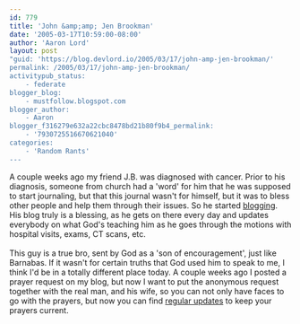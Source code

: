 ```yaml
---
id: 779
title: 'John &amp;amp; Jen Brookman'
date: '2005-03-17T10:59:00-08:00'
author: 'Aaron Lord'
layout: post
"guid: 'https://blog.devlord.io/2005/03/17/john-amp-jen-brookman/'
permalink: /2005/03/17/john-amp-jen-brookman/
activitypub_status:
    - federate
blogger_blog:
    - mustfollow.blogspot.com
blogger_author:
    - Aaron
blogger_f316279e632a22cbc8478bd21b80f9b4_permalink:
    - '7930725516670621040'
categories:
    - 'Random Rants'
---
```


A couple weeks ago my friend J.B. was diagnosed with cancer.  Prior to his diagnosis, someone from church had a 'word' for him that he was supposed to start journaling, but that this journal wasn't for himself, but it was to bless other people and help them through their issues.  So he started <a href="http://www.inspiritandintruth.net/">blogging</a>.  His blog truly is a blessing, as he gets on there every day and updates everybody on what God's teaching him as he goes through the motions with hospital visits, exams, CT scans, etc.<br /><br />This guy is a true bro, sent by God as a 'son of encouragement', just like Barnabas.  If it wasn't for certain truths that God used him to speak to me, I think I'd be in a totally different place today.  A couple weeks ago I posted a prayer request on my blog, but now I want to put the anonymous request together with the real man, and his wife, so you can not only have faces to go with the prayers, but now you can find <a href="http://www.inspiritandtruth.net/">regular updates</a> to keep your prayers current.<div class="blogger-post-footer"></div>